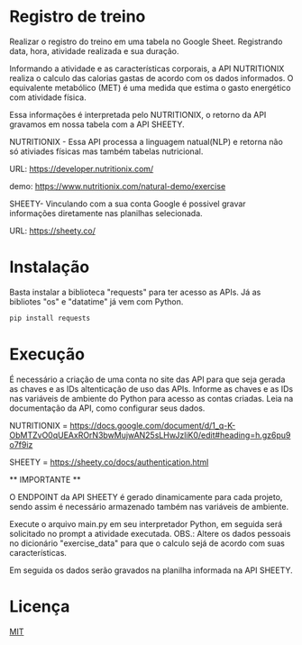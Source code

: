# Registro de treino

Realizar o registro do treino em uma tabela no Google Sheet. Registrando data, hora, atividade realizada e sua duração.

Informando a atividade e as características corporais, a API NUTRITIONIX realiza o calculo das calorias gastas de acordo com os dados informados.
O equivalente metabólico (MET) é uma medida que estima o gasto energético com atividade física.

Essa informações é interpretada pelo NUTRITIONIX, o retorno da API gravamos em nossa tabela com a API SHEETY.

NUTRITIONIX - Essa API processa a linguagem natual(NLP) e retorna não só ativiades físicas mas também tabelas nutricional.

URL: https://developer.nutritionix.com/

demo: https://www.nutritionix.com/natural-demo/exercise

SHEETY- Vinculando com a sua conta Google é possivel gravar informações diretamente nas planilhas selecionada.

URL: https://sheety.co/

# Instalação

Basta instalar a biblioteca "requests" para ter acesso as APIs. Já as bibliotes "os" e "datatime" já vem com Python.

```bash
pip install requests
```

# Execução

É necessário a criação de uma conta no site das API para que seja gerada as chaves e as IDs altenticação de uso das APIs.
Informe as chaves e as IDs nas variáveis de ambiente do Python para acesso as contas criadas. Leia na documentação da API, como configurar seus dados.

NUTRITIONIX = https://docs.google.com/document/d/1_q-K-ObMTZvO0qUEAxROrN3bwMujwAN25sLHwJzliK0/edit#heading=h.gz6pu9o7f9iz

SHEETY = https://sheety.co/docs/authentication.html

** IMPORTANTE **

O ENDPOINT da API SHEETY é gerado dinamicamente para cada projeto, sendo assim é necessário armazenado também nas variáveis de ambiente.

Execute o arquivo main.py em seu interpretador Python, em seguida será solicitado no prompt a atividade executada.
OBS.: Altere os dados pessoais no dicionário "exercise_data" para que o calculo sejá de acordo com suas características.

Em seguida os dados serão gravados na planilha informada na API SHEETY.

# Licença

[MIT](https://choosealicense.com/licenses/mit/)
